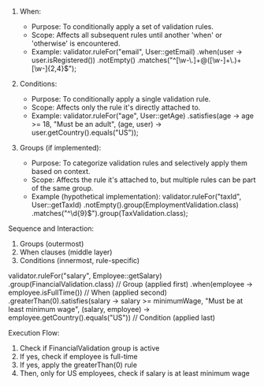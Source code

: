 1. When:
    - Purpose: To conditionally apply a set of validation rules.
    - Scope: Affects all subsequent rules until another 'when' or 'otherwise' is encountered.
    - Example:
      validator.ruleFor("email", User::getEmail)
      .when(user -> user.isRegistered())
      .notEmpty()
      .matches("^[\\w-\\.]+@([\\w-]+\\.)+[\\w-]{2,4}$");

2. Conditions:
    - Purpose: To conditionally apply a single validation rule.
    - Scope: Affects only the rule it's directly attached to.
    - Example:
      validator.ruleFor("age", User::getAge)
      .satisfies(age -> age >= 18, "Must be an adult", (age, user) -> user.getCountry().equals("US"));

3. Groups (if implemented):
    - Purpose: To categorize validation rules and selectively apply them based on context.
    - Scope: Affects the rule it's attached to, but multiple rules can be part of the same group.
    - Example (hypothetical implementation):
      validator.ruleFor("taxId", User::getTaxId)
      .notEmpty().group(EmploymentValidation.class)
      .matches("^\\d{9}$").group(TaxValidation.class);

Sequence and Interaction:

1. Groups (outermost)
2. When clauses (middle layer)
3. Conditions (innermost, rule-specific)

validator.ruleFor("salary", Employee::getSalary)
.group(FinancialValidation.class)  // Group (applied first)
.when(employee -> employee.isFullTime())  // When (applied second)
.greaterThan(0).satisfies(salary -> salary >= minimumWage, "Must be at least minimum wage",
(salary, employee) -> employee.getCountry().equals("US"))  // Condition (applied last)

Execution Flow:
1. Check if FinancialValidation group is active
2. If yes, check if employee is full-time
3. If yes, apply the greaterThan(0) rule
4. Then, only for US employees, check if salary is at least minimum wage
